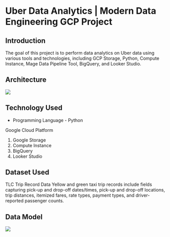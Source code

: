 # Uber Data Analytics | Modern Data Engineering GCP Project

## Introduction

The goal of this project is to perform data analytics on Uber data using various tools and technologies, including GCP Storage, Python, Compute Instance, Mage Data Pipeline Tool, BigQuery, and Looker Studio.

## Architecture 
<img src="https://github.com/darshilparmar/uber-etl-pipeline-data-engineering-project/assets/93676625/0973a741-1468-46c5-9bfc-b16fa920f92a">

## Technology Used
- Programming Language - Python

Google Cloud Platform
1. Google Storage
2. Compute Instance 
3. BigQuery
4. Looker Studio

## Dataset Used
TLC Trip Record Data
Yellow and green taxi trip records include fields capturing pick-up and drop-off dates/times, pick-up and drop-off locations, trip distances, itemized fares, rate types, payment types, and driver-reported passenger counts. 

## Data Model
<img src="https://github.com/darshilparmar/uber-etl-pipeline-data-engineering-project/assets/93676625/e0b9d674-5b09-4185-8d32-35d0b0eecf06">


